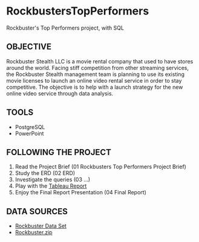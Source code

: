# RockbustersTopPerformers
Rockbuster's Top Performers project, with SQL


## OBJECTIVE

Rockbuster Stealth LLC is a movie rental company that used to have stores around the world. Facing stiff competition from other streaming services, the Rockbuster Stealth management team is planning to use its existing movie licenses to launch an online video rental service in order to stay competitive.
The objective is to help with a launch strategy for the new online video service through data analysis.


## TOOLS

- PostgreSQL
- PowerPoint


## FOLLOWING THE PROJECT

1. Read the Project Brief (01 Rockbusters Top Performers Project Brief)
2. Study the ERD (02 ERD)
3. Investigate the queries (03 ...)
4. Play with the [Tableau Report](https://public.tableau.com/app/profile/elena.dries/viz/3_10byElenaDries/Story1?publish=yes)
5. Enjoy the Final Report Presentation (04 Final Report)

## DATA SOURCES

- [Rockbuster Data Set](http://www.postgresqltutorial.com/wp-content/uploads/2019/05/dvdrental.zip)
- [Rockbuster.zip](https://drive.google.com/file/d/1hVzBWz5ORRbI37HA8p5tAiuZyMOe66yI/view)

